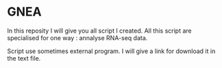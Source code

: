 # GNEA
In this reposity I will give you all script I created. All this script are specialised for one way : annalyse RNA-seq data.

Script use sometimes external program. I will give a link for download it in the text file.
